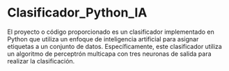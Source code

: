 # Clasificador_Python_IA
El proyecto o código proporcionado es un clasificador implementado en Python que utiliza un enfoque de inteligencia artificial para asignar etiquetas a un conjunto de datos. Específicamente, este clasificador utiliza un algoritmo de perceptrón multicapa con tres neuronas de salida para realizar la clasificación.
